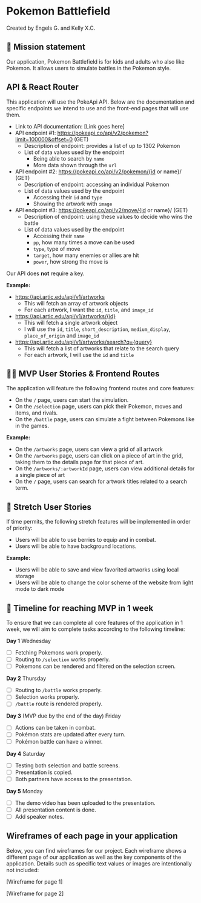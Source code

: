# Pokemon Battlefield

Created by Engels G. and Kelly X.C.

## 🚀 Mission statement

Our application, Pokemon Battlefield is for kids and adults who also like Pokemon. It allows users to simulate battles in the Pokemon style.

## API & React Router

This application will use the PokeApi API. Below are the documentation and specific endpoints we intend to use and the front-end pages that will use them.

- Link to API documentation: [Link goes here]
- API endpoint #1: https://pokeapi.co/api/v2/pokemon?limit=100000&offset=0 (GET)
  - Description of endpoint: provides a list of up to 1302 Pokemon
  - List of data values used by the endpoint 
    - Being able to search by `name` 
    - More data shown through the `url`
- API endpoint #2: https://pokeapi.co/api/v2/pokemon/{id or name}/ (GET)
  - Description of endpoint: accessing an individual Pokemon
  - List of data values used by the endpoint
    - Accessing their `id` and `type`
    - Showing the artwork with `image`
- API endpoint #3: https://pokeapi.co/api/v2/move/{id or name}/  (GET)
  - Description of endpoint: using these values to decide who wins the battle 
  - List of data values used by the endpoint
    - Accessing their `name`
    - `pp`, how many times a move can be used 
    - `type`, type of move 
    - `target`, how many enemies or allies are hit
    - `power`, how strong the move is

Our API does **not** require a key.

**Example:**
- https://api.artic.edu/api/v1/artworks
  - This will fetch an array of artwork objects
  - For each artwork, I want the `id`, `title`, and `image_id`
- https://api.artic.edu/api/v1/artworks/{id}
  - This will fetch a single artwork object
  - I will use the `id`, `title`, `short_description`, `medium_display`, `place_of_origin` and `image_id`
- https://api.artic.edu/api/v1/artworks/search?q={query}
  - This will fetch a list of artworks that relate to the search query
  - For each artwork, I will use the `id` and `title`

## 👩‍💻 MVP User Stories & Frontend Routes

The application will feature the following frontend routes and core features:

* On the `/` page, users can start the simulation.
* On the `/selection` page, users can pick their Pokemon, moves and items, and rivals.
* On the `/battle` page, users can simulate a fight between Pokemons like in the games.

**Example:**
- On the `/artworks` page, users can view a grid of all artwork
- On the `/artworks` page, users can click on a piece of art in the grid, taking them to the details page for that piece of art.
- On the `/artworks/:artworkId` page, users can view additional details for a single piece of art
- On the `/` page, users can search for artwork titles related to a search term.

## 🤔 Stretch User Stories

If time permits, the following stretch features will be implemented in order of priority:

* Users will be able to use berries to equip and in combat.
* Users will be able to have background locations.

**Example:**
* Users will be able to save and view favorited artworks using local storage
* Users will be able to change the color scheme of the website from light mode to dark mode

## 📆 Timeline for reaching MVP in 1 week

To ensure that we can complete all core features of the application in 1 week, we will aim to complete tasks according to the following timeline:

**Day 1** Wednesday
- [ ] Fetching Pokemons work properly.
- [ ] Routing to `/selection` works properly.
- [ ] Pokemons can be rendered and filtered on the selection screen.

**Day 2** Thursday
- [ ] Routing to `/battle` works properly.
- [ ] Selection works properly.
- [ ] `/battle` route is rendered properly.

**Day 3** (MVP due by the end of the day) Friday
- [ ] Actions can be taken in combat.
- [ ] Pokémon stats are updated after every turn.
- [ ] Pokémon battle can have a winner.

**Day 4** Saturday
- [ ] Testing both selection and battle screens.
- [ ] Presentation is copied.
- [ ] Both partners have access to the presentation.

**Day 5** Monday
- [ ] The demo video has been uploaded to the presentation.
- [ ] All presentation content is done.
- [ ] Add speaker notes.

## Wireframes of each page in your application

Below, you can find wireframes for our project. Each wireframe shows a different page of our application as well as the key components of the application. Details such as specific text values or images are intentionally not included:

[Wireframe for page 1]

[Wireframe for page 2]
